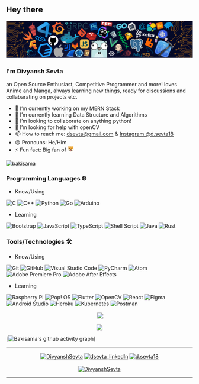 ## Hey there 
<!--------- HEAD SECTION------------------>
<img src="./images/github-banner.png">

<!--------- HEAD SECTION END-------------->
### I'm Divyansh Sevta 

   an Open Source Enthusiast, Competitive Programmer and more! loves Anime and Manga, always learning new things, ready for discussions and collabarating on projects etc.

- 🔭 I’m currently working on my MERN Stack 
- 🌱 I’m currently learning Data Structure and Algorithms
- 👯 I’m looking to collaborate on anything python!
- 🤔 I’m looking for help with openCV
- 📫 How to reach me: [dsevta@gmail.com](mailto:dsevta@gmail.com) & [Instagram @d.sevta18](https://www.instagram.com/d.sevta18/)
- 😄 Pronouns: He/Him
- ⚡ Fun fact: Big fan of   <img src="./images/shiba.png" width="17px" height="17px">
<p align="left"> <img src="https://komarev.com/ghpvc/?username=bakisama&label=Profile%20views&color=0e75b6&style=flat-square" alt="bakisama" /> </p>

### Programming Languages 🌐

- Know/Using

![C](https://img.shields.io/badge/c-%2300599C.svg?style=for-the-badge&logo=c&logoColor=white) 
![C++](https://img.shields.io/badge/c++-%2300599C.svg?style=for-the-badge&logo=c%2B%2B&logoColor=white) 
![Python](https://img.shields.io/badge/python-3670A0?style=for-the-badge&logo=python&logoColor=ffdd54) 
![Go](https://img.shields.io/badge/go-%2300ADD8.svg?style=for-the-badge&logo=go&logoColor=white)
![Arduino](https://img.shields.io/badge/-Arduino-00979D?style=for-the-badge&logo=Arduino&logoColor=white)

- Learning 

![Bootstrap](https://img.shields.io/badge/bootstrap-%23563D7C.svg?style=for-the-badge&logo=bootstrap&logoColor=white)
![JavaScript](https://img.shields.io/badge/javascript-%23323330.svg?style=for-the-badge&logo=javascript&logoColor=%23F7DF1E)
![TypeScript](https://img.shields.io/badge/typescript-%23007ACC.svg?style=for-the-badge&logo=typescript&logoColor=white)
![Shell Script](https://img.shields.io/badge/shell_script-%23121011.svg?style=for-the-badge&logo=gnu-bash&logoColor=white)
![Java](https://img.shields.io/badge/java-%23ED8B00.svg?style=for-the-badge&logo=java&logoColor=white)
![Rust](https://img.shields.io/badge/rust-%23000000.svg?style=for-the-badge&logo=rust&logoColor=white)

### Tools/Technologies 🛠️

- Know/Using

![Git](https://img.shields.io/badge/git-%23F05033.svg?style=for-the-badge&logo=git&logoColor=white) 
![GitHub](https://img.shields.io/badge/github-%23121011.svg?style=for-the-badge&logo=github&logoColor=white)
![Visual Studio Code](https://img.shields.io/badge/VSCode-0078d7.svg?style=for-the-badge&logo=visual-studio-code&logoColor=white)
![PyCharm](https://img.shields.io/badge/pycharm-143?style=for-the-badge&logo=pycharm&logoColor=black&color=black&labelColor=green)
![Atom](https://img.shields.io/badge/Atom-%2366595C.svg?style=for-the-badge&logo=atom&logoColor=white)
![Adobe Premiere Pro](https://img.shields.io/badge/Adobe%20Premiere%20Pro-9999FF.svg?style=for-the-badge&logo=Adobe%20Premiere%20Pro&logoColor=white)
![Adobe After Effects](https://img.shields.io/badge/Adobe%20After%20Effects-9999FF.svg?style=for-the-badge&logo=Adobe%20After%20Effects&logoColor=white)


- Learning

![Raspberry Pi](https://img.shields.io/badge/-RaspberryPi-C51A4A?style=for-the-badge&logo=Raspberry-Pi)
![Pop! OS](https://img.shields.io/badge/Pop!_OS-48B9C7?style=for-the-badge&logo=Pop!_OS&logoColor=white)
![Flutter](https://img.shields.io/badge/Flutter-%2302569B.svg?style=for-the-badge&logo=Flutter&logoColor=white)
![OpenCV](https://img.shields.io/badge/opencv-%23white.svg?style=for-the-badge&logo=opencv&logoColor=white)
![React](https://img.shields.io/badge/react-%2320232a.svg?style=for-the-badge&logo=react&logoColor=%2361DAFB)
![Figma](https://img.shields.io/badge/figma-%23F24E1E.svg?style=for-the-badge&logo=figma&logoColor=white)
![Android Studio](https://img.shields.io/badge/Android%20Studio-3DDC84.svg?style=for-the-badge&logo=android-studio&logoColor=white)
![Heroku](https://img.shields.io/badge/heroku-%23430098.svg?style=for-the-badge&logo=heroku&logoColor=white)
![Kubernetes](https://img.shields.io/badge/kubernetes-%23326ce5.svg?style=for-the-badge&logo=kubernetes&logoColor=white)
![Postman](https://img.shields.io/badge/Postman-FF6C37?style=for-the-badge&logo=postman&logoColor=white)

<!-- ----------- GITHUB STATS SECTION ------------ -->


<p align ="center">&nbsp;<img align="center" src="https://github-readme-stats.vercel.app/api?username=bakisama&show_icons=true&count_private=true&theme=react" />

<p align="center"><img align="center" src="http://github-readme-streak-stats.herokuapp.com?user=bakisama&theme=react" />

[![Bakisama's github activity graph](https://github-readme-activity-graph.vercel.app/graph?username=bakisama&theme=tokyo-night)]

<hr>

<!-- ----------- CONNECT WITH ME SECTION ------------ -->

<p align="center">
<a href="https://twitter.com/DivyanshSevta" target="blank"><img align="center" src="https://cdn.jsdelivr.net/npm/simple-icons@3.0.1/icons/twitter.svg" alt="DivyanshSevta" height="30" width="40" /></a>
<a href="https://www.linkedin.com/in/dsevta " target="blank"><img align="center" src="https://cdn.jsdelivr.net/npm/simple-icons@3.0.1/icons/linkedin.svg" alt="dsevta_linkedIn" height="30" width="40" /></a>
<a href="https://www.instagram.com/d.sevta18/" target="blank"><img align="center" src="https://cdn.jsdelivr.net/npm/simple-icons@3.0.1/icons/instagram.svg" alt="d.sevta18" height="30" width="40" /></a>
<br>
<br>
<a href="https://twitter.com/DivyanshSevta" target="blank"><img src="https://img.shields.io/twitter/follow/DivyanshSevta?logo=twitter&style=for-the-badge" alt="DivyanshSevta" /></a>
</p>

<hr>

<!-- ----------- CONNECT WITH ME SECTION END ------------ -->
